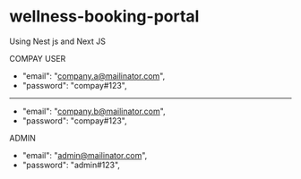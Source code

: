 # wellness-booking-portal

Using Nest js and Next JS

COMPAY USER

- "email": "company.a@mailinator.com",
- "password": "compay#123",

---

- "email": "company.b@mailinator.com",
- "password": "compay#123",

ADMIN

- "email": "admin@mailinator.com",
- "password": "admin#123",
